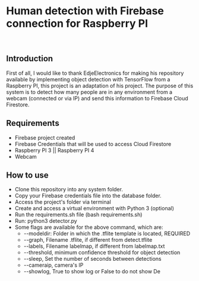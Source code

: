 # Human detection with Firebase connection for Raspberry PI
 
## Introduction
First of all, I would like to thank EdjeElectronics for making his repository available by implementing object detection with TensorFlow from a Raspberry PI, this project is an adaptation of his project.
The purpose of this system is to detect how many people are in any environment from a webcam (connected or via IP) and send this information to Firebase Cloud Firestore.
 
## Requirements
- Firebase project created
- Firebase Credentials that will be used to access Cloud Firestore
- Raspberry PI 3 || Raspberry PI 4
- Webcam
 
## How to use
- Clone this repository into any system folder.
- Copy your Firebase credentials file into the database folder.
- Access the project's folder via terminal
- Create and access a virtual environment with Python 3 (optional)
- Run the requirements.sh file (bash requirements.sh)
- Run: python3 detector.py
- Some flags are available for the above command, which are:
    - --modeldir: Folder in which the .tflite template is located, REQUIRED
    - --graph, Filename .tflite, if different from detect.tflite
    - --labels, Filename labelmap, if different from labelmap.txt
    - --threshold, minimum confidence threshold for object detection
    - --sleep, Set the number of seconds between detections
    - --cameraip, camera's IP
    - --showlog, True to show log or False to do not show
De
